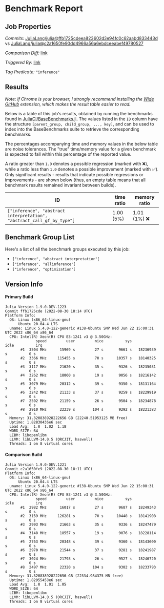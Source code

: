 # Benchmark Report

## Job Properties

*Commits:* [JuliaLang/julia@ffb1725cdeea823602d3e94fc0c62aabd833443d](https://github.com/JuliaLang/julia/commit/ffb1725cdeea823602d3e94fc0c62aabd833443d) vs [JuliaLang/julia@c2a1650fe90dd4966a56a6ebdceeabef49780527](https://github.com/JuliaLang/julia/commit/c2a1650fe90dd4966a56a6ebdceeabef49780527)

*Comparison Diff:* [link](https://github.com/JuliaLang/julia/compare/c2a1650fe90dd4966a56a6ebdceeabef49780527..ffb1725cdeea823602d3e94fc0c62aabd833443d)

*Triggered By:* [link](https://github.com/JuliaLang/julia/pull/46535#issuecomment-1232275397)

*Tag Predicate:* `"inference"`

## Results

*Note: If Chrome is your browser, I strongly recommend installing the [Wide GitHub](https://chrome.google.com/webstore/detail/wide-github/kaalofacklcidaampbokdplbklpeldpj?hl=en)
extension, which makes the result table easier to read.*

Below is a table of this job's results, obtained by running the benchmarks found in
[JuliaCI/BaseBenchmarks.jl](https://github.com/JuliaCI/BaseBenchmarks.jl). The values
listed in the `ID` column have the structure `[parent_group, child_group, ..., key]`,
and can be used to index into the BaseBenchmarks suite to retrieve the corresponding
benchmarks.

The percentages accompanying time and memory values in the below table are noise tolerances. The "true"
time/memory value for a given benchmark is expected to fall within this percentage of the reported value.

A ratio greater than `1.0` denotes a possible regression (marked with :x:), while a ratio less
than `1.0` denotes a possible improvement (marked with :white_check_mark:). Only significant results - results
that indicate possible regressions or improvements - are shown below (thus, an empty table means that all
benchmark results remained invariant between builds).

| ID | time ratio | memory ratio |
|----|------------|--------------|
| `["inference", "abstract interpretation", "abstract_call_gf_by_type"]` | 1.00 (5%)  | 1.01 (1%) :x: |

## Benchmark Group List

Here's a list of all the benchmark groups executed by this job:

- `["inference", "abstract interpretation"]`
- `["inference", "allinference"]`
- `["inference", "optimization"]`

## Version Info

#### Primary Build

```
Julia Version 1.9.0-DEV.1223
Commit ffb1725cde (2022-08-30 18:14 UTC)
Platform Info:
  OS: Linux (x86_64-linux-gnu)
      Ubuntu 20.04.4 LTS
  uname: Linux 5.4.0-122-generic #138-Ubuntu SMP Wed Jun 22 15:00:31 UTC 2022 x86_64 x86_64
  CPU: Intel(R) Xeon(R) CPU E3-1241 v3 @ 3.50GHz: 
              speed         user         nice          sys         idle          irq
       #1  3504 MHz      15969 s         27 s       9661 s   18236939 s          0 s
       #2  3366 MHz     115455 s         70 s      10357 s   18140325 s          0 s
       #3  3117 MHz      21620 s         35 s       9326 s   18235031 s          0 s
       #4  3262 MHz      18060 s         19 s       9056 s   18216142 s          0 s
       #5  3079 MHz      20312 s         39 s       9350 s   18131164 s          0 s
       #6  3242 MHz      21133 s         37 s       9259 s   18229919 s          0 s
       #7  2502 MHz      21159 s         26 s       9504 s   18234878 s          0 s
       #8  2910 MHz      22239 s        104 s       9292 s   18221383 s          0 s
  Memory: 31.320838928222656 GB (22240.51953125 MB free)
  Uptime: 1.82830436e6 sec
  Load Avg:  1.0  1.02  1.18
  WORD_SIZE: 64
  LIBM: libopenlibm
  LLVM: libLLVM-14.0.5 (ORCJIT, haswell)
  Threads: 1 on 8 virtual cores

```

#### Comparison Build

```
Julia Version 1.9.0-DEV.1221
Commit c2a1650fe9 (2022-08-30 18:11 UTC)
Platform Info:
  OS: Linux (x86_64-linux-gnu)
      Ubuntu 20.04.4 LTS
  uname: Linux 5.4.0-122-generic #138-Ubuntu SMP Wed Jun 22 15:00:31 UTC 2022 x86_64 x86_64
  CPU: Intel(R) Xeon(R) CPU E3-1241 v3 @ 3.50GHz: 
              speed         user         nice          sys         idle          irq
       #1  2982 MHz      16017 s         27 s       9687 s   18249343 s          0 s
       #2  3159 MHz     126281 s         70 s      10448 s   18141908 s          0 s
       #3  2993 MHz      21663 s         35 s       9336 s   18247479 s          0 s
       #4  3148 MHz      18557 s         19 s       9076 s   18228114 s          0 s
       #5  2763 MHz      20348 s         39 s       9360 s   18143600 s          0 s
       #6  2970 MHz      21544 s         37 s       9281 s   18241987 s          0 s
       #7  3024 MHz      21793 s         26 s       9527 s   18246720 s          0 s
       #8  2497 MHz      22320 s        104 s       9302 s   18233793 s          0 s
  Memory: 31.320838928222656 GB (22334.984375 MB free)
  Uptime: 1.82955458e6 sec
  Load Avg:  1.0  1.01  1.05
  WORD_SIZE: 64
  LIBM: libopenlibm
  LLVM: libLLVM-14.0.5 (ORCJIT, haswell)
  Threads: 1 on 8 virtual cores

```
